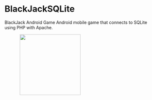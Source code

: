 # BlackJackSQLite
BlackJack Android Game 
Android mobile game that connects to SQLite using PHP with Apache.


<img align="center" src="https://chrisyou-backup-website.s3.amazonaws.com/assets/BlackJack.png" width="200" width="400" style="position:relative;left:50"/>

